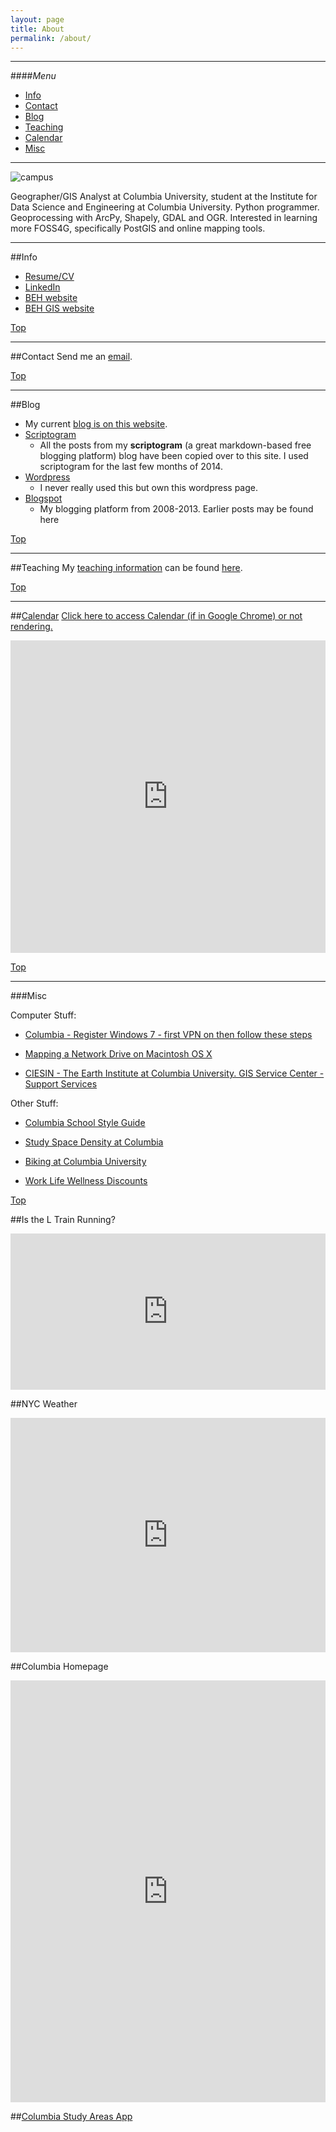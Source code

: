 ```yaml
---
layout: page
title: About
permalink: /about/
---
```


<!--This is the base Jekyll theme. You can find out more info about customizing your Jekyll theme, as well as basic Jekyll usage documentation at [jekyllrb.com](http://jekyllrb.com/)

You can find the source code for the Jekyll new theme at: [github.com/jglovier/jekyll-new](https://github.com/jglovier/jekyll-new)

You can find the source code for Jekyll at [github.com/jekyll/jekyll](https://github.com/jekyll/jekyll)
-->

---

####<a name="top"></a>*Menu*
* [Info](#info)
* [Contact](#contact)
* [Blog](#blog)
* [Teaching](#teaching)
* [Calendar](#calendar)
* [Misc](#misc)
<!--* [Hire](#hire)-->

---
![campus](https://raw.githubusercontent.com/nygeog/nygeog.github.com/master/img/columbia_campus.png)

Geographer/GIS Analyst at Columbia University, student at the Institute for Data Science and Engineering at Columbia University. Python programmer. Geoprocessing with ArcPy, Shapely, GDAL and OGR. Interested in learning more FOSS4G, specifically PostGIS and online mapping tools.

---

##<a name="info"></a>Info

* [Resume/CV](http://nygeog.github.io/resume_cv)
* [LinkedIn](https://www.linkedin.com/pub/daniel-sheehan/53/10b/984)
* [BEH website](http://beh.columbia.edu/)
* [BEH GIS website](http://beh-gis.github.com)

[Top](#top)

---


##<a name="contact"></a>Contact
Send me an [email](mailto:daniel.martin.sheehan@gmail.com).

[Top](#top)

---

<!--##<a name="hire"></a>Hire
* GIS
	* GIS (geoprocessing, mapping, data collection, data mining, geocoding, etc.) is my main concentration and would be happy to help with any type of GIS or mapping project. 
* Python
	* I program in Python and know many modules such as Pandas, Shapely, Fiona, etc. 
* Website development
	* I do some basic web programming and have worked on large websites for public outreach for engineering and transit projects. 
	
[Top](#top)

--- -->

##<a name="blog"></a>Blog
* My current [blog is on this website](http://nygeog.github.io).
* [Scriptogram](http://scriptogr.am/nygeog)
	* All the posts from my **scriptogram** (a great markdown-based free blogging platform) blog have been copied over to this site. I used scriptogram for the last few months of 2014. 
* [Wordpress](http://nygeog.wordpress.com/)
	* I never really used this but own this wordpress page.
* [Blogspot](http://nygeog.blogspot.com/)
	* My blogging platform from 2008-2013. Earlier posts may be found here

[Top](#top)

---

##<a name="teaching"></a>Teaching
My [teaching information](https://nygeog.github.io/teaching/) can be found [here](https://nygeog.github.io/teaching/). 

[Top](#top)

---

##<a name="calendar"></a>[Calendar](http://www.google.com/calendar/embed?src=39a18nupjlakmcbjq3pveu1nqc@group.calendar.google.com&ctz=America/New_York)
[Click here to access Calendar (if in Google Chrome) or not rendering.](http://www.google.com/calendar/embed?src=39a18nupjlakmcbjq3pveu1nqc@group.calendar.google.com&ctz=America/New_York)

<p><iframe src="http://www.google.com/calendar/embed?src=39a18nupjlakmcbjq3pveu1nqc%40group.calendar.google.com&ctz=America/New_York" style="border: 0" width='100%' height="500" frameborder="0" scrolling="no"></iframe></p>

[Top](#top)

---
		
###<a name="misc"></a>Misc

Computer Stuff:
* [Columbia - Register Windows 7 - first VPN on then follow these steps](https://cuit.columbia.edu/software-downloads/operating-system-software/windows-7-enterprise/windows-7-activation)

* [Mapping a Network Drive on Macintosh OS X](https://secure.cumc.columbia.edu/cumcit/secure/howto/remote/drivemac.html)

* [CIESIN - The Earth Institute at Columbia University. GIS Service Center - Support Services](http://www.ciesin.org/gisservicecenter/support.html)

Other Stuff:

* [Columbia School Style Guide](http://www.mailman.columbia.edu/faculty-staff/administrative-offices/communications/school-style-guidelines)

* [Study Space Density at Columbia](http://density.adicu.com)

* [Biking at Columbia University](http://worklife.columbia.edu/bicycling-columbia#section1)

* [Work Life Wellness Discounts](http://worklife.columbia.edu/discounts)

[Top](#top)

##Is the L Train Running?
<iframe src="http://isthelrunning.com/" frameborder="0" height="250" width="100%"></iframe>


##NYC Weather
<iframe src="http://www.weather.com/weather/today/l/New+York+NY+USNY0996:1:US" frameborder="0" height="375" width="100%"></iframe>

##Columbia Homepage 
<iframe src="http://www.columbia.edu/" frameborder="0" height="675" width="100%"></iframe>

##[Columbia Study Areas App](http://density.adicu.com/)